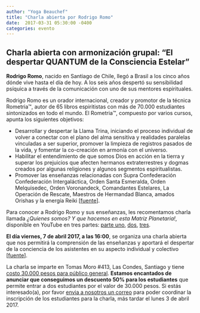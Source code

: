 ```yaml
---
author: "Yoga Beauchef"
title: "Charla abierta por Rodrigo Romo"
date:  2017-03-31 05:30:00 -0400
categories: evento
---
```


## Charla abierta con armonización grupal: “El despertar QUANTUM de la Consciencia Estelar”

**Rodrigo Romo**, nacido en Santiago de Chile, llegó a Brasil a los cinco años dónde vive hasta el día de hoy. A los seis años despertó su sensibilidad psíquica a través de la comunicación con uno de sus mentores espirituales.

Rodrigo Romo es un orador internacional, creador y promotor de la técnica Rometria™, autor de 65 libros espiritistas con más de 70.000 estudiantes sintonizados en todo el mundo. El Rometria™, compuesto por varios cursos, apunta los siguientes objetivos:

- Desarrollar y despertar la Llama Trina, iniciando el proceso individual de volver a conectar con el plano del alma sensitiva y realidades paralelas vinculadas a ser superior, promover la limpieza de registros pasados ​​de la vida, y fomentar la co-creación en armonía con el universo.
- Habilitar el entendimiento de que somos Dios en acción en la tierra y superar los prejuicios que afecten hermanos extraterrestres y dogmas creados por algunas religiones y algunos segmentos espiritualistas.
- Promover las enseñanzas relacionadas con Supra Confederación Confederación Intergaláctica, Orden Santa Esmeralda, Orden Melquisedec, Orden Voronandeck, Comandantes Estelares, La Operación de Rescate, Maestros de Hermandad Blanca, amados Orishas y la energía Reiki [[fuente](https://rodrigoromo.com.br/home/sobre/)].

Para conocer a Rodrigo Romo y sus enseñanzas, les recomentamos charla llamada *¿Quienes somos? Y que hacemos en esta Matriz Planetaria!*, disponible en YouTube en tres partes: [parte uno](https://www.youtube.com/watch?v=Ps_TjJoX2rY), [dos](https://www.youtube.com/watch?v=w4-hDmfoX4Q), [tres](https://www.youtube.com/watch?v=q6fVEuBiRVs).

**El día viernes, 7 de abril 2017, a las 16:00**, se organiza una charla abierta que nos permitirá la comprensión de las enseñanzas y aportará el despertar de la conciencia de los asistentes en su aspecto individual y colectivo [[fuente](https://rodrigoromo.com.br/2016/11/15/rodrigo-romo-en-chile-2017/)].

La charla se imparte en Tomas Moro #413, Las Condes, Santiago y tiene [costo 30.000 pesos para público general](https://allevents.in/santiago/confirmada-charla-abierta/538350249702073). **Estamos encantados de anunciar que conseguimos un descuento 50% para los estudiantes** que permite entrar a dos estudiantes por el valor de 30.000 pesos. Si estás interesado(a), por favor [envia a nosotros un correo](mailto:YogaBeauchef@ing.uchile.cl?subject=Charla%20Rodrigo%20Romo) para poder coordinar la inscripción de los estudiantes para la charla, más tardar el lunes 3 de abril 2017.
